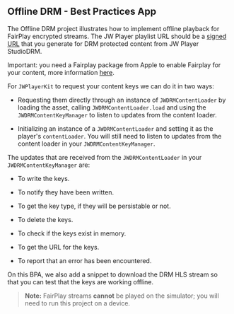 
## Offline DRM - Best Practices App


The Offline DRM project illustrates how to implement offline playback for FairPlay encrypted streams. The JW Player playlist URL should be a [signed URL](https://docs.jwplayer.com/platform/reference/protect-your-content-with-signed-urls) that you generate for DRM protected content from JW Player StudioDRM.

Important: you need a Fairplay package from Apple to enable Fairplay for your content, more information [here](https://docs.jwplayer.com/players/docs/ios-apply-studio-drm-with-jw-platform#enabling-apple-fairplay-streaming).

For `JWPlayerKit` to request your content keys we can do it in two ways:

* Requesting them directly through an instance of `JWDRMContentLoader` by loading the asset, calling `JWDRMContentLoader.load` and using the `JWDRMContentKeyManager` to listen to updates from the content loader.

* Initializing an instance of a `JWDRMContentLoader` and setting it as the player's `contentLoader`. You will still need to listen to updates from the content loader in your `JWDRMContentKeyManager`.

The updates that are received from the `JWDRMContentLoader` in your `JWDRMContentKeyManager` are:

* To write the keys.

* To notify they have been written.

* To get the key type, if they will be persistable or not.

* To delete the keys.

* To check if the keys exist in memory.

* To get the URL for the keys.

* To report that an error has been encountered.

On this BPA, we also add a snippet to download the DRM HLS stream so that you can test that the keys are working offline.

> ****Note:**** FairPlay streams ****cannot**** be played on the simulator; you will need to run this project on a device.
